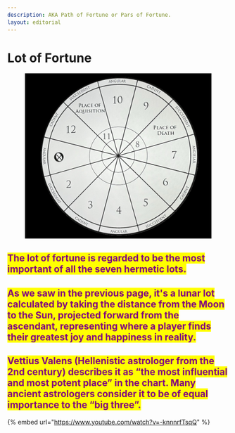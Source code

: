 ```yaml
---
description: AKA Path of Fortune or Pars of Fortune.
layout: editorial
---
```


# Lot of Fortune

<figure><img src="../../../../../.gitbook/assets/IMG_7926.jpg" alt=""><figcaption></figcaption></figure>

## <mark style="color:purple;">The lot of fortune is regarded to be the most important of all the seven hermetic lots.</mark>

## <mark style="color:purple;">As we saw in the previous page, it's a lunar lot calculated by taking the distance from the Moon to the Sun, projected forward from the ascendant, representing where a player finds their greatest joy and happiness in reality.</mark>&#x20;

## <mark style="color:purple;">Vettius Valens (Hellenistic astrologer from the 2nd century) describes it as “the most influential and most potent place” in the chart. Many ancient astrologers consider it to be of equal importance to the “big three”.</mark>

{% embed url="https://www.youtube.com/watch?v=-knnnrfTsqQ" %}

